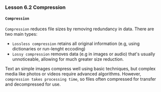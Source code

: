 ### Lesson 6.2 Compression

#### `Compression`

`Compression` reduces file sizes by removing redundancy in data.
There are two main types:

- `Lossless compression` retains all original information (e.g, using dictionaries or run-lenght eccoding)
- `Lossy compression` removes data (e.g in images or audio) that's usually unnoticeable, allowing for much greater size reduction.

Text an simple images compress well using basic techniques, but complex media like photos or videos require advanced algorithms.
However, `compression takes processing time`, so files often compressed for transfer and decompressed for use.
